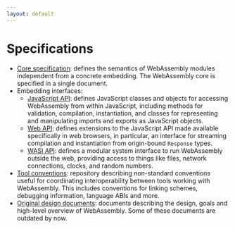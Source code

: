 ```yaml
---
layout: default
---
```


# Specifications

- [Core specification](https://webassembly.github.io/spec/core/): defines the
  semantics of WebAssembly modules independent from a concrete embedding. The
  WebAssembly core is specified in a single document.
- Embedding interfaces:
  - [JavaScript API](https://webassembly.github.io/spec/js-api/index.html):
    defines JavaScript classes and objects for accessing WebAssembly from within
    JavaScript, including methods for validation, compilation, instantiation,
    and classes for representing and manipulating imports and exports as
    JavaScript objects.
  - [Web API](https://webassembly.github.io/spec/web-api/index.html): defines
    extensions to the JavaScript API made available specifically in web
    browsers, in particular, an interface for streaming compilation and
    instantiation from origin-bound `Response` types.
  - [WASI API](https://github.com/WebAssembly/WASI/blob/main/Proposals.md):
    defines a modular system interface to run WebAssembly outside the web,
    providing access to things like files, network connections, clocks, and
    random numbers.
- [Tool conventions](https://github.com/WebAssembly/tool-conventions):
  repository describing non-standard conventions useful for coordinating
  interoperability between tools working with WebAssembly. This includes
  conventions for linking schemes, debugging information, language ABIs and
  more.
- [Original design documents](https://github.com/WebAssembly/design): documents
  describing the design, goals and high-level overview of WebAssembly. Some of
  these documents are outdated by now.

